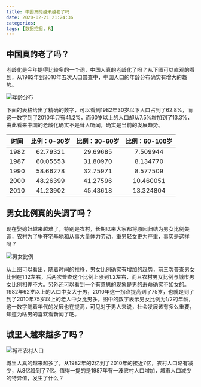 ```yaml
---
title: 中国真的越来越老了吗
date: 2020-02-21 21:24:36
categories:
tags: [数据挖掘, R]
---
```

## 中国真的老了吗？

老龄化是今年提得比较多的一个词，中国人真的老龄化了吗？从下图可以直观的看到，从1982年到2010年五次人口普查中，中国人口的年龄分布确实有增大的趋势。

![年龄分布](ages.svg)

下面的表格给出了精确的数字，可以看到1982年30岁以下人口占到了62.8%，而这一数字到了2010年只有41.2%，而60岁以上的人口却从7.5%增加到了13.3%，由此看来中国的老龄化确实不是耸人听闻，确实是当前的发展趋势。

| 时间 | 比例：0-30岁 | 比例：30-60岁 | 比例：60-100岁 |
| :--: | :----------: | :-----------: | :------------: |
| 1982 |   62.79321   |   29.69685    |    7.509944    |
| 1987 |   60.05553   |   31.80970    |    8.134770    |
| 1990 |   58.66278   |   32.75971    |    8.577509    |
| 2000 |   48.26399   |   41.27596    |   10.460051    |
| 2010 |   41.23902   |   45.43618    |   13.324804    |



## 男女比例真的失调了吗？

现在娶媳妇越来越难了，特别是农村，长期以来大家都将原因归结为男女比例失调，农村为了争夺宅基地和从事大量体力劳动，重男轻女更为严重，事实是这样吗？

![男女比例](sex.svg)

从上图可以看出，随着时间的推移，男女比例确实有增加的趋势，前三次普查男女比例在1.12左右，后两次普查这个比例上涨到1.2左右，而且农村男女比例与城市男女比例相差不大。另外还可以看到一个有意思的现象是男的寿命确实不如女的。1982年62岁以上的人口中女大于男，2010年这一拐点提高到了75岁，也就是到了到了2010年75岁以上的老人中女比男多。图中的数字表示男女比例为1/2的年龄，这一数字随着年代的发展也在提高，可见对于男人来说，社会发展该有多么重要，知道为啥男的喜欢看新闻了吧。

## 城里人越来越多了吗？

![城市农村人口](area.svg)

城里人真的越来越多了，从1982年的2亿到了2010年的接近7亿，农村人口略有减少，从8亿降到了7亿。值得一提的是1987年有一波农村人口增加，城市人口减少的特异值，发生了什么？
